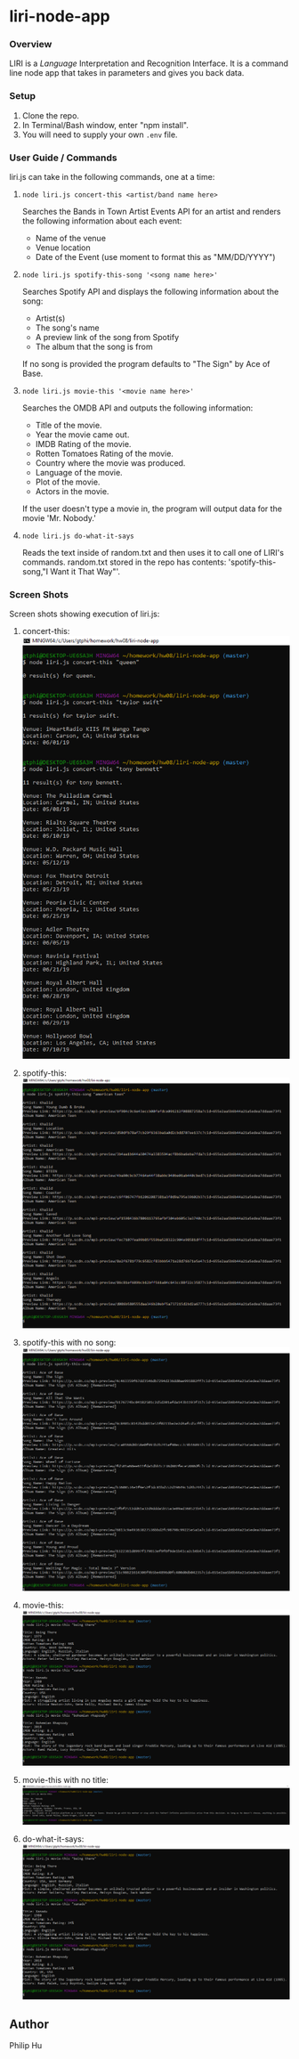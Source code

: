 # liri-node-app

### Overview
LIRI is a _Language_ Interpretation and Recognition Interface.  It is a command line node app that takes in parameters and gives you back data.  
### Setup
1. Clone the repo.
2. In Terminal/Bash window, enter "npm install".
3. You will need to supply your own `.env` file.

### User Guide / Commands

liri.js can take in the following commands, one at a time:

1. `node liri.js concert-this <artist/band name here>`

    Searches the Bands in Town Artist Events API for an artist and renders the following information about each event:

     * Name of the venue
     * Venue location
     * Date of the Event (use moment to format this as "MM/DD/YYYY")

2. `node liri.js spotify-this-song '<song name here>'`

    Searches Spotify API and displays the following information about the song:

     * Artist(s)
     * The song's name
     * A preview link of the song from Spotify
     * The album that the song is from

    If no song is provided the program defaults to "The Sign" by Ace of Base.

3. `node liri.js movie-this '<movie name here>'`

    Searches the OMDB API and outputs the following information:
   
    * Title of the movie.
    * Year the movie came out.
    * IMDB Rating of the movie.
    * Rotten Tomatoes Rating of the movie.
    * Country where the movie was produced.
    * Language of the movie.
    * Plot of the movie.
    * Actors in the movie.

    If the user doesn't type a movie in, the program will output data for the movie 'Mr. Nobody.'
    
4. `node liri.js do-what-it-says`

    Reads the text inside of random.txt and then uses it to call one of LIRI's commands.  random.txt stored in the repo has contents: 'spotify-this-song,"I Want it That Way"'.

### Screen Shots

Screen shots showing execution of liri.js:

1.  concert-this:
    ![Image of concert-this](images/concert-this.PNG)

2.  spotify-this:
    ![Image of spotify-this-song](images/spotify-this-song.PNG)

3.  spotify-this with no song:
    ![Image of spotify-this-song with no song entered](images/no-song.PNG)

4.  movie-this:
    ![Image of movie-this](images/movie-this.PNG)
    
5.  movie-this with no title:
    ![Image of spotify-this-song with no movie entered](images/no-movie.PNG)

6.  do-what-it-says:
    ![Image of do-what-it-says](images/movie-this.PNG)

## Author
Philip Hu


